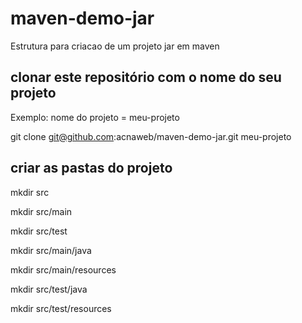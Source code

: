 # maven-demo-jar
Estrutura para criacao de um projeto jar em maven

## clonar este repositório com o nome do seu projeto

Exemplo:
nome do projeto = meu-projeto

git clone git@github.com:acnaweb/maven-demo-jar.git meu-projeto

## criar as pastas do projeto

mkdir src

mkdir src/main

mkdir src/test

mkdir src/main/java

mkdir src/main/resources

mkdir src/test/java

mkdir src/test/resources



